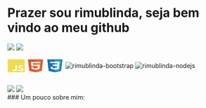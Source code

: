 # Prazer sou rimublinda, seja bem vindo ao meu github

<div>
    <img height="300rem" src="https://github-readme-stats.vercel.app/api?username=rimublinda&show_icons=true&theme=radical">
    <img height="300rem" src="https://github-readme-stats.vercel.app/api/top-langs/?username=rimublinda&layout=pie">
</div>

<div style="display: inline_block !important"><br>
  <img align="center" alt="rimublinda-Js" height="30" width="40" src="https://raw.githubusercontent.com/devicons/devicon/master/icons/javascript/javascript-plain.svg">
  <img align="center" alt="rimublinda-HTML" height="30" width="40" src="https://raw.githubusercontent.com/devicons/devicon/master/icons/html5/html5-original.svg">
  <img align="center" alt="rimublinda-CSS" height="30" width="40" src="https://raw.githubusercontent.com/devicons/devicon/master/icons/css3/css3-original.svg">
  <img align="center" alt="rimublinda-bootstrap" height="30" width="40" src="https://cdn.jsdelivr.net/gh/devicons/devicon/icons/bootstrap/bootstrap-original.svg">
  <img align="center" alt="rimublinda-nodejs" height="30" width="40" src="https://cdn.jsdelivr.net/gh/devicons/devicon/icons/nodejs/nodejs-original.svg">
</div>

##

<div> 
  <a href="https://instagram.com/lucastoni0101" target="_blank"><img src="https://img.shields.io/badge/-Instagram-%23E4405F?style=for-the-badge&logo=instagram&logoColor=white" target="_blank"></a>
  <a href = "mailto:lstr0209@gmail.com"><img src="https://img.shields.io/badge/-Gmail-%23333?style=for-the-badge&logo=gmail&logoColor=white" target="_blank"></a>
</div>

<div>
  ### Um pouco sobre mim:
  
</div>
